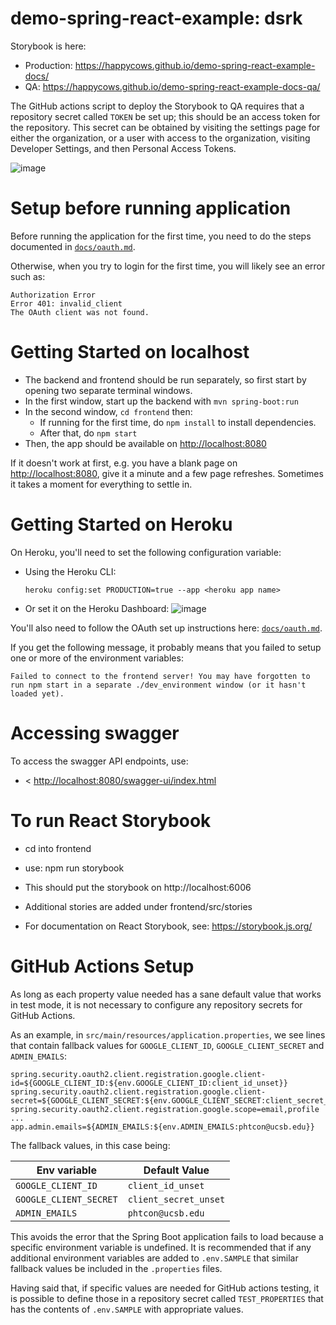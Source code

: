 # demo-spring-react-example: dsrk


Storybook is here:
* Production: <https://happycows.github.io/demo-spring-react-example-docs/>
* QA:  <https://happycows.github.io/demo-spring-react-example-docs-qa/>

The GitHub actions script to deploy the Storybook to QA requires that a repository secret called `TOKEN` be set up; this should be an access token for the repository.   This secret can be obtained by visiting the settings page for either the organization, or a user with access to the organization, visiting Developer Settings, and then Personal Access Tokens. 

![image](https://user-images.githubusercontent.com/1119017/147836507-0190801c-ce94-4e5a-9abe-6a1d2d0455af.png)


# Setup before running application

Before running the application for the first time,
you need to do the steps documented in [`docs/oauth.md`](docs/oauth.md).

Otherwise, when you try to login for the first time, you 
will likely see an error such as:

```
Authorization Error
Error 401: invalid_client
The OAuth client was not found.
```


# Getting Started on localhost

* The backend and frontend should be run separately, so first start by opening two separate terminal windows.
* In the first window, start up the backend with `mvn spring-boot:run`
* In the second window, `cd frontend` then:
  - If running for the first time, do `npm install` to install dependencies.
  - After that, do `npm start`
* Then, the app should be available on <http://localhost:8080>

If it doesn't work at first, e.g. you have a blank page on  <http://localhost:8080>, give it a minute and a few page refreshes.  Sometimes it takes a moment for everything to settle in.

# Getting Started on Heroku

On Heroku, you'll need to set the following configuration variable:

* Using the Heroku CLI:
  ```
  heroku config:set PRODUCTION=true --app <heroku app name>
  ```
* Or set it on the Heroku Dashboard:
  ![image](https://user-images.githubusercontent.com/1119017/149855768-7b56164a-98f7-4357-b877-da34b7bd9ea4.png)

You'll also need to follow the OAuth set up instructions here: [`docs/oauth.md`](docs/oauth.md).

If you get the following message, it probably means that you failed to setup one or more of the environment variables:

```
Failed to connect to the frontend server! You may have forgotten to run npm start in a separate ./dev_environment window (or it hasn't loaded yet).
```

# Accessing swagger

To access the swagger API endpoints, use:

* < <http://localhost:8080/swagger-ui/index.html>

# To run React Storybook

* cd into frontend
* use: npm run storybook
* This should put the storybook on http://localhost:6006
* Additional stories are added under frontend/src/stories

* For documentation on React Storybook, see: https://storybook.js.org/


# GitHub Actions Setup

As long as each property value needed has a sane default value that works
in test mode, it is not necessary to configure any repository secrets for
GitHub Actions.

As an example, in `src/main/resources/application.properties`, we see lines that contain fallback values for `GOOGLE_CLIENT_ID`, `GOOGLE_CLIENT_SECRET` and `ADMIN_EMAILS`:

```
spring.security.oauth2.client.registration.google.client-id=${GOOGLE_CLIENT_ID:${env.GOOGLE_CLIENT_ID:client_id_unset}}
spring.security.oauth2.client.registration.google.client-secret=${GOOGLE_CLIENT_SECRET:${env.GOOGLE_CLIENT_SECRET:client_secret_unset}}
spring.security.oauth2.client.registration.google.scope=email,profile
...
app.admin.emails=${ADMIN_EMAILS:${env.ADMIN_EMAILS:phtcon@ucsb.edu}}
```

The fallback values, in this case being:

| Env variable | Default Value |
|--------------|---------------|
| `GOOGLE_CLIENT_ID` | `client_id_unset` |
| `GOOGLE_CLIENT_SECRET` | `client_secret_unset` |
| `ADMIN_EMAILS` | `phtcon@ucsb.edu` |

This avoids the error that the Spring Boot application fails to load because a specific environment variable is undefined.   It is recommended that if any additional environment variables are added to `.env.SAMPLE` that similar fallback values be included in the `.properties` files.

Having said that, if specific values are needed for GitHub actions testing, it is possible to define those in a repository secret called  `TEST_PROPERTIES` that has the contents of `.env.SAMPLE` with appropriate values.
